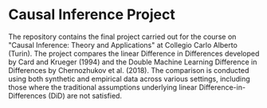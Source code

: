 # Causal Inference Project

The repository contains the final project carried out for the course on "Causal Inference: Theory and Applications" at Collegio Carlo Alberto (Turin). <dr>
The project compares the linear Difference in Differences developed by Card and Krueger (1994) and the Double Machine Learning Difference in Differences by Chernozhukov et al. (2018). <dr>
The comparison is conducted using both synthetic and empirical data across various settings, including those where the traditional assumptions underlying linear Difference-in-Differences (DiD) are not satisfied.
